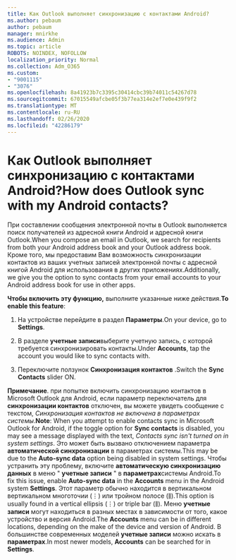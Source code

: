 ```yaml
---
title: Как Outlook выполняет синхронизацию с контактами Android?
ms.author: pebaum
author: pebaum
manager: mnirkhe
ms.audience: Admin
ms.topic: article
ROBOTS: NOINDEX, NOFOLLOW
localization_priority: Normal
ms.collection: Adm_O365
ms.custom:
- "9001115"
- "3076"
ms.openlocfilehash: 8a41923b7c3395c30414cbc39b74011c54267d78
ms.sourcegitcommit: 67015549afcbe05f3b77ea314e2ef7e0e439f9f2
ms.translationtype: MT
ms.contentlocale: ru-RU
ms.lasthandoff: 02/26/2020
ms.locfileid: "42286179"
---
```

# <a name="how-does-outlook-sync-with-my-android-contacts"></a><span data-ttu-id="cd4e4-102">Как Outlook выполняет синхронизацию с контактами Android?</span><span class="sxs-lookup"><span data-stu-id="cd4e4-102">How does Outlook sync with my Android contacts?</span></span>

<span data-ttu-id="cd4e4-103">При составлении сообщения электронной почты в Outlook выполняется поиск получателей из адресной книги Android и адресной книги Outlook.</span><span class="sxs-lookup"><span data-stu-id="cd4e4-103">When you compose an email in Outlook, we search for recipients from both your Android address book and your Outlook address book.</span></span> <span data-ttu-id="cd4e4-104">Кроме того, мы предоставим Вам возможность синхронизации контактов из ваших учетных записей электронной почты с адресной книгой Android для использования в других приложениях.</span><span class="sxs-lookup"><span data-stu-id="cd4e4-104">Additionally, we give you the option to sync contacts from your email accounts to your Android address book for use in other apps.</span></span> 
 
<span data-ttu-id="cd4e4-105">**Чтобы включить эту функцию,** выполните указанные ниже действия.</span><span class="sxs-lookup"><span data-stu-id="cd4e4-105">**To enable this feature**:</span></span>
 
1. <span data-ttu-id="cd4e4-106">На устройстве перейдите в раздел **Параметры**.</span><span class="sxs-lookup"><span data-stu-id="cd4e4-106">On your device, go to **Settings**.</span></span>

2. <span data-ttu-id="cd4e4-107">В разделе **учетные записи**выберите учетную запись, с которой требуется синхронизировать контакты.</span><span class="sxs-lookup"><span data-stu-id="cd4e4-107">Under **Accounts**, tap the account you would like to sync contacts with.</span></span>

3. <span data-ttu-id="cd4e4-108">Переключите ползунок **Синхронизация контактов** .</span><span class="sxs-lookup"><span data-stu-id="cd4e4-108">Switch the **Sync Contacts** slider ON.</span></span>
 
<span data-ttu-id="cd4e4-109">**Примечание**. при попытке включить синхронизацию контактов в Microsoft Outlook для Android, если параметр переключатель для **синхронизации контактов** отключен, вы можете увидеть сообщение с текстом, *Синхронизация контактов не включена в параметрах системы*.</span><span class="sxs-lookup"><span data-stu-id="cd4e4-109">**Note**: When you attempt to enable contacts sync in Microsoft Outlook for Android, if the toggle option for **Sync contacts** is disabled, you may see a message displayed with the text, *Contacts sync isn't turned on in system settings*.</span></span> <span data-ttu-id="cd4e4-110">Это может быть вызвано отключением параметра **автоматической синхронизации** в параметрах системы.</span><span class="sxs-lookup"><span data-stu-id="cd4e4-110">This may be due to the **Auto-sync data** option being disabled in system settings.</span></span> <span data-ttu-id="cd4e4-111">Чтобы устранить эту проблему, включите **автоматическую синхронизацию данных** в меню " **учетные записи** " в **параметрах**системы Android.</span><span class="sxs-lookup"><span data-stu-id="cd4e4-111">To fix this issue, enable  **Auto-sync data** in the  **Accounts** menu in the Android system  **Settings**.</span></span> <span data-ttu-id="cd4e4-112">Этот параметр обычно находится в вертикальном вертикальном многоточии (⋮) или тройном полосе (⫼).</span><span class="sxs-lookup"><span data-stu-id="cd4e4-112">This option is usually found in a vertical ellipsis (⋮) or triple bar (⫼).</span></span> <span data-ttu-id="cd4e4-113">Меню **учетные записи** могут находиться в разных местах в зависимости от того, какое устройство и версия Android.</span><span class="sxs-lookup"><span data-stu-id="cd4e4-113">The  **Accounts** menu can be in different locations, depending on the make of the device and version of Android.</span></span> <span data-ttu-id="cd4e4-114">В большинстве современных моделей **учетные записи** можно искать в **параметрах**.</span><span class="sxs-lookup"><span data-stu-id="cd4e4-114">In most newer models, **Accounts** can be searched for in **Settings**.</span></span>